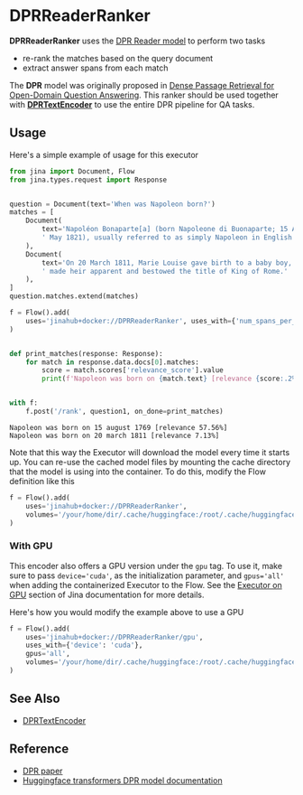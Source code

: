 # DPRReaderRanker

**DPRReaderRanker** uses the [DPR Reader model](https://huggingface.co/transformers/model_doc/dpr.html) to perform two tasks

- re-rank the matches based on the query document
- extract answer spans from each match


The **DPR** model was originally proposed in [Dense Passage Retrieval for Open-Domain Question Answering](https://arxiv.org/abs/2004.04906). This ranker should be used together with **[DPRTextEncoder](https://hub.jina.ai/executor/awl0jxog)** to use the entire
DPR pipeline for QA tasks.

## Usage

Here's a simple example of usage for this executor

```python
from jina import Document, Flow
from jina.types.request import Response


question = Document(text='When was Napoleon born?')
matches = [
    Document(
        text='Napoléon Bonaparte[a] (born Napoleone di Buonaparte; 15 August 1769 – 5'
        ' May 1821), usually referred to as simply Napoleon in English'
    ),
    Document(
        text='On 20 March 1811, Marie Louise gave birth to a baby boy, whom Napoleon'
        ' made heir apparent and bestowed the title of King of Rome.'
    ),
]
question.matches.extend(matches)

f = Flow().add(
    uses='jinahub+docker://DPRReaderRanker', uses_with={'num_spans_per_match': 1}
)


def print_matches(response: Response):
    for match in response.data.docs[0].matches:
        score = match.scores['relevance_score'].value
        print(f'Napoleon was born on {match.text} [relevance {score:.2%}]')


with f:
    f.post('/rank', question1, on_done=print_matches)
```

```console
Napoleon was born on 15 august 1769 [relevance 57.56%]
Napoleon was born on 20 march 1811 [relevance 7.13%]
```

Note that this way the Executor will download the model every time it starts up. You can
re-use the cached model files by mounting the cache directory that the model is using
into the container. To do this, modify the Flow definition like this

```python
f = Flow().add(
    uses='jinahub+docker://DPRReaderRanker',
    volumes='/your/home/dir/.cache/huggingface:/root/.cache/huggingface'
)
```

### With GPU

This encoder also offers a GPU version under the `gpu` tag. To use it, make sure to pass `device='cuda'`, as the initialization parameter, and `gpus='all'` when adding the containerized Executor to the Flow. See the [Executor on GPU](https://docs.jina.ai/tutorials/gpu-executor/) section of Jina documentation for more details.

Here's how you would modify the example above to use a GPU

```python
f = Flow().add(
    uses='jinahub+docker://DPRReaderRanker/gpu',
    uses_with={'device': 'cuda'},
    gpus='all',
    volumes='/your/home/dir/.cache/huggingface:/root/.cache/huggingface' 
)
```

## See Also
- [DPRTextEncoder](https://hub.jina.ai/executor/awl0jxog)

## Reference

- [DPR paper](https://arxiv.org/abs/2004.04906)
- [Huggingface transformers DPR model documentation](https://huggingface.co/transformers/model_doc/dpr.html)
